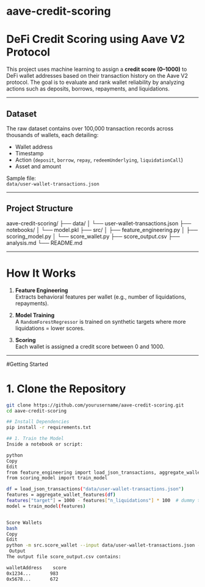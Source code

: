 # aave-credit-scoring
#  DeFi Credit Scoring using Aave V2 Protocol

This project uses machine learning to assign a **credit score (0–1000)** to DeFi wallet addresses based on their transaction history on the Aave V2 protocol. The goal is to evaluate and rank wallet reliability by analyzing actions such as deposits, borrows, repayments, and liquidations.

---

## Dataset

The raw dataset contains over 100,000 transaction records across thousands of wallets, each detailing:
- Wallet address
- Timestamp
- Action (`deposit`, `borrow`, `repay`, `redeemUnderlying`, `liquidationCall`)
- Asset and amount

Sample file:  
`data/user-wallet-transactions.json`

---

##  Project Structure
aave-credit-scoring/
├── data/
│ └── user-wallet-transactions.json
├── notebooks/
│ └── model.pkl
├── src/
│ ├── feature_engineering.py
│ ├── scoring_model.py
│ └── score_wallet.py
├── score_output.csv
├── analysis.md
└── README.md

---

# How It Works

1. **Feature Engineering**  
   Extracts behavioral features per wallet (e.g., number of liquidations, repayments).

2. **Model Training**  
   A `RandomForestRegressor` is trained on synthetic targets where more liquidations = lower scores.

3. **Scoring**  
   Each wallet is assigned a credit score between 0 and 1000.

---

#Getting Started

# 1. Clone the Repository

```bash
git clone https://github.com/yourusername/aave-credit-scoring.git
cd aave-credit-scoring

## Install Dependencies
pip install -r requirements.txt

## 1. Train the Model
Inside a notebook or script:

python
Copy
Edit
from feature_engineering import load_json_transactions, aggregate_wallet_features
from scoring_model import train_model

df = load_json_transactions("data/user-wallet-transactions.json")
features = aggregate_wallet_features(df)
features["target"] = 1000 - features["n_liquidations"] * 100  # dummy target
model = train_model(features)


Score Wallets
bash
Copy
Edit
python -m src.score_wallet --input data/user-wallet-transactions.json --model notebooks/model.pkl --output score_output.csv
 Output
The output file score_output.csv contains:

walletAddress	 score
0x1234...     	983
0x5678...     	672


